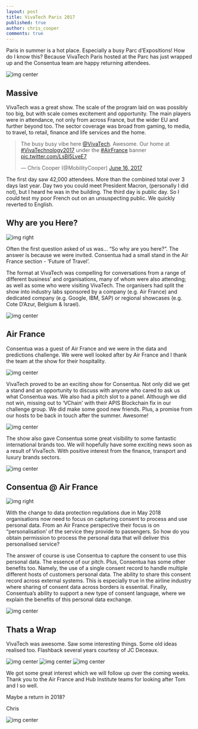 ```yaml
---
layout: post
title: VivaTech Paris 2017
published: true
author: chris_cooper
comments: true
---
```



Paris in summer is a hot place. Especially a busy Parc d’Expositions! How do I know this? Because VivaTech Paris hosted at the Parc has just wrapped up and the Consentua team are happy returning attendees.

<img class="img-center" src="{{ site.baseurl }}/public/post_imgs/2017-06-23-vivatech-paris/IMG_1051.jpg" alt="img center">

## Massive

VivaTech was a great show. The scale of the program laid on was possibly too big, but with scale comes excitement and opportunity. The main players were in attendance, not only from across France, but the wider EU and further beyond too. The sector coverage was broad from gaming, to media, to travel, to retail, finance and life services and the home. 

<blockquote class="twitter-tweet" data-partner="tweetdeck"><p lang="en" dir="ltr">The busy busy vibe here <a href="https://twitter.com/VivaTech">@VivaTech</a>. Awesome. Our home at <a href="https://twitter.com/hashtag/VivaTechnology2017?src=hash">#VivaTechnology2017</a> under the <a href="https://twitter.com/hashtag/AirFrance?src=hash">#AirFrance</a> banner <a href="https://t.co/LsBl5LveE7">pic.twitter.com/LsBl5LveE7</a></p>&mdash; Chris Cooper (@MobilityCooper) <a href="https://twitter.com/MobilityCooper/status/875733808791867392">June 16, 2017</a></blockquote>
<script async src="//platform.twitter.com/widgets.js" charset="utf-8"></script>

The first day saw 42,000 attendees. More than the combined total over 3 days last year. Day two you could meet President Macron, (personally I did not), but I heard he was in the building. The third day is public day. So I could test my poor French out on an unsuspecting public. We quickly reverted to English. 

## Why are you Here?

<img class="img-right" src="{{ site.baseurl }}/public/post_imgs/2017-06-23-vivatech-paris/IMG_1103.jpg" alt="img right">

Often the first question asked of us was… “So why are you here?”. The answer is because we were invited. Consentua had a small stand in the Air France section - ‘Future of Travel’.


The format at VivaTech was compelling for conversations from a range of different business’ and organisations, many of whom were also attending; as well as some who were visiting VivaTech. The organisers had split the show into industry labs sponsored by a company (e.g. Air France) and dedicated company (e.g. Google, IBM, SAP) or regional showcases (e.g. Cote D’Azur, Belgium & Israel).

<img class="img-center" src="{{ site.baseurl }}/public/post_imgs/2017-06-23-vivatech-paris/IMG_1143.jpg" alt="img center">

## Air France
Consentua was a guest of Air France and we were in the data and predictions challenge. We were well looked after by Air France and I thank the team at the show for their hospitality.

<img class="img-center" src="{{ site.baseurl }}/public/post_imgs/2017-06-23-vivatech-paris/IMG_1102.jpg" alt="img center">

VivaTech proved to be an exciting show for Consentua. Not only did we get a stand and an opportunity to discuss with anyone who cared to ask us what Consentua was. We also had a pitch slot to a panel. Although we did not win, missing out to ‘VChain' with their APIS Blockchain fix in our challenge group. We did make some good new friends. Plus, a promise from our hosts to be back in touch after the summer. Awesome!

<img class="img-center" src="{{ site.baseurl }}/public/post_imgs/2017-06-23-vivatech-paris/IMG_1078.jpg" alt="img center">

The show also gave Consentua some great visibility to some fantastic international brands too. We will hopefully have some exciting news soon as a result of VivaTech. With positive interest from the finance, transport and luxury brands sectors.

<img class="img-center" src="{{ site.baseurl }}/public/post_imgs/2017-06-23-vivatech-paris/IMG_1085.jpg" alt="img center">


## Consentua @ Air France

<img class="img-right" src="{{ site.baseurl }}/public/post_imgs/2017-06-23-vivatech-paris/IMG_1107_1024.jpg" alt="img right">

With the change to data protection regulations due in May 2018 organisations now need to focus on capturing consent to process and use personal data. From an Air France perspective their focus is on “personalisation’ of the service they provide to passengers. So how do you obtain permission to process the personal data that will deliver this personalised service?


The answer of course is use Consentua to capture the consent to use this personal data. The essence of our pitch. Plus, Consentua has some other benefits too. Namely, the use of a single consent record to handle multiple different hosts of customers personal data. The ability to share this consent record across external systems. This is especially true in the airline industry where sharing of consent data across borders is essential. Finally, Consentua’s ability to support a new type of consent language, where we explain the benefits of this personal data exchange. 

<img class="img-center" src="{{ site.baseurl }}/public/post_imgs/2017-06-23-vivatech-paris/IMG_1123.jpg" alt="img center">

 
## Thats a Wrap

VivaTech was awesome. Saw some interesting things. Some old ideas realised too. Flashback several years courtesy of JC Deceaux.

<img class="img-center" src="{{ site.baseurl }}/public/post_imgs/2017-06-23-vivatech-paris/IMG_1152.jpg" alt="img center">
<img class="img-center" src="{{ site.baseurl }}/public/post_imgs/2017-06-23-vivatech-paris/IMG_1104.jpg" alt="img center">
<img class="img-center" src="{{ site.baseurl }}/public/post_imgs/2017-06-23-vivatech-paris/IMG_1086.jpg" alt="img center">

We got some great interest which we will follow up over the coming weeks. Thank you to the Air France and Hub Institute teams for looking after Tom and I so well.

Maybe a return in 2018? 

Chris

<img class="img-center" src="{{ site.baseurl }}/public/post_imgs/2017-06-23-vivatech-paris/IMG_1154.jpg" alt="img center">
